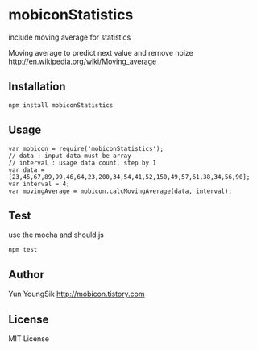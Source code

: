mobiconStatistics
=================

include moving average for statistics

Moving average to predict next value and remove noize http://en.wikipedia.org/wiki/Moving_average


## Installation
    npm install mobiconStatistics

## Usage
    var mobicon = require('mobiconStatistics');
    // data : input data must be array
    // interval : usage data count, step by 1 
    var data = [23,45,67,89,99,46,64,23,200,34,54,41,52,150,49,57,61,38,34,56,90];
    var interval = 4;
    var movingAverage = mobicon.calcMovingAverage(data, interval);
    
## Test
use the mocha and should.js

    npm test

## Author
Yun YoungSik 
http://mobicon.tistory.com

## License
MIT License
